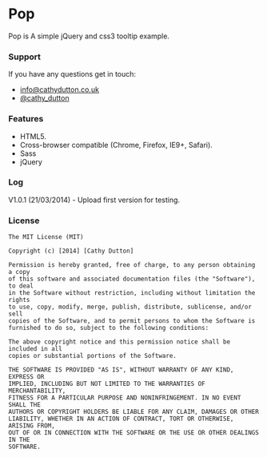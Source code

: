 # Pop
Pop is A simple jQuery and css3 tooltip example.


### Support
If you have any questions get in touch:

-   [info@cathydutton.co.uk](mailto:info@cathydutton.co.uk)
-   [@cathy_dutton](http://twitter.com/cathy_dutton)


### Features

* HTML5.
* Cross-browser compatible (Chrome, Firefox, IE9+, Safari).
* Sass
* jQuery

### Log

V1.0.1 (21/03/2014) - Upload first version for testing.



### License
```
The MIT License (MIT)

Copyright (c) [2014] [Cathy Dutton]

Permission is hereby granted, free of charge, to any person obtaining a copy
of this software and associated documentation files (the "Software"), to deal
in the Software without restriction, including without limitation the rights
to use, copy, modify, merge, publish, distribute, sublicense, and/or sell
copies of the Software, and to permit persons to whom the Software is
furnished to do so, subject to the following conditions:

The above copyright notice and this permission notice shall be included in all
copies or substantial portions of the Software.

THE SOFTWARE IS PROVIDED "AS IS", WITHOUT WARRANTY OF ANY KIND, EXPRESS OR
IMPLIED, INCLUDING BUT NOT LIMITED TO THE WARRANTIES OF MERCHANTABILITY,
FITNESS FOR A PARTICULAR PURPOSE AND NONINFRINGEMENT. IN NO EVENT SHALL THE
AUTHORS OR COPYRIGHT HOLDERS BE LIABLE FOR ANY CLAIM, DAMAGES OR OTHER
LIABILITY, WHETHER IN AN ACTION OF CONTRACT, TORT OR OTHERWISE, ARISING FROM,
OUT OF OR IN CONNECTION WITH THE SOFTWARE OR THE USE OR OTHER DEALINGS IN THE
SOFTWARE.
